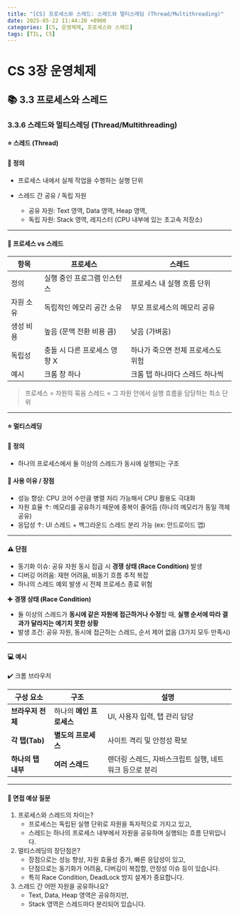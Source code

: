 ```yaml
---
title: "[CS] 프로세스와 스레드: 스레드와 멀티스레딩 (Thread/Multithreading)"
date: 2025-05-22 11:44:20 +0900
categories: [CS, 운영체제, 프로세스와 스레드]
tags: [TIL, CS]
---
```

# CS 3장 운영체제
## 📚 3.3 프로세스와 스레드

### 3.3.6 스레드와 멀티스레딩 (Thread/Multithreading)

#### ⭐️ 스레드 (Thread)
#### 📘 정의
- 프로세스 내에서 실제 작업을 수행하는 실행 단위

- 스레드 간 공유 / 독립 자원
  - 공유 자원: Text 영역, Data 영역, Heap 영역,
  - 독립 자원: Stack 영역, 레지스터 (CPU 내부에 있는 초고속 저장소)

---

#### 📌 프로세스 vs 스레드

| 항목    | 프로세스              | 스레드                 |
|-------|-------------------|---------------------|
| 정의    | 실행 중인 프로그램 인스턴스   | 프로세스 내 실행 흐름 단위     |
| 자원 소유 | 독립적인 메모리 공간 소유    | 부모 프로세스의 메모리 공유     |
| 생성 비용 | 높음 (문맥 전환 비용 큼)   | 낮음 (가벼움)            |
| 독립성   | 충돌 시 다른 프로세스 영향 X | 하나가 죽으면 전체 프로세스도 위험 |
| 예시    | 크롬 창 하나           | 크롬 탭 하나마다 스레드 하나씩   |

> 프로세스 = 자원의 묶음
> 스레드 = 그 자원 안에서 실행 흐름을 담당하는 최소 단위

---
#### ⭐️ 멀티스레딩
#### 📘 정의
- 하나의 프로세스에서 둘 이상의 스레드가 동시에 실행되는 구조

#### 🎯 사용 이유 / 장점
- 성능 향상: CPU 코어 수만큼 병렬 처리 가능해서 CPU 활용도 극대화
- 자원 효율 ↑: 메모리를 공유하기 때문에 중복이 줄어듬 (하나의 메모리가 동일 객체 공유)
- 응답성 ↑: UI 스레드 + 백그라운드 스레드 분리 가능 (ex: 안드로이드 앱)

---

#### ⚠️ 단점
- 동기화 이슈: 공유 자원 동시 접급 시 **경쟁 상태 (Race Condition)** 발생
- 디버깅 어려움: 재현 어려움, 비동기 흐름 추적 복잡
- 하나의 스레드 예외 발생 시 전체 프로세스 종료 위험

✚ **경쟁 상태 (Race Condition)**
- 둘 이상의 스레드가 **동시에 같은 자원에 접근하거나 수정**할 때, **실행 순서에 따라 결과가 달라지는 예기치 못한 상황**
- 발생 조건: 공유 자원, 동시에 접근하는 스레드, 순서 제어 없음 (3가지 모두 만족시)

---

#### 💻 예시
✔️ 크롬 브라우저

| 구성 요소        | 구조              | 설명                              |
| ------------ | --------------- | ------------------------------- |
| **브라우저 전체**  | 하나의 **메인 프로세스** | UI, 사용자 입력, 탭 관리 담당             |
| **각 탭(Tab)** | **별도의 프로세스**    | 사이트 격리 및 안정성 확보                 |
| **하나의 탭 내부** | **여러 스레드**      | 렌더링 스레드, 자바스크립트 실행, 네트워크 등으로 분리 |


---

#### 🎤 면접 예상 질문
1. 프로세스와 스레드의 차이는?
   - 프로세스는 독립된 실행 단위로 자원을 독자적으로 가지고 있고,
   - 스레드는 하나의 프로세스 내부에서 자원을 공유하며 실행되는 흐름 단위입니다.
2. 멀티스레딩의 장단점은?
   - 장점으로는 성능 향상, 자원 효율성 증가, 빠른 응답성이 있고,
   - 단점으로는 동기화가 어려움, 디버깅이 복잡함, 안정성 이슈 등이 있습니다.
   - 특히 Race Condition, DeadLock 방지 설계가 중요합니다.
3. 스레드 간 어떤 자원을 공유하나요?
   - Text, Data, Heap 영역은 공유하지만,
   - Stack 영역은 스레드마다 분리되어 있습니다.
